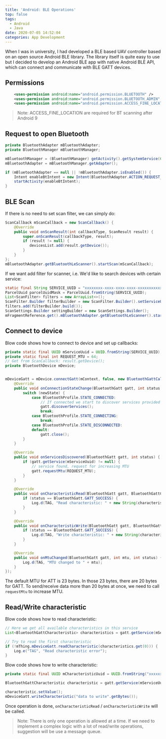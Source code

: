 ```yaml
---
title: 'Android: BLE Operations'
top: false
tags:
  - Android
  - Java
date: 2020-07-05 14:52:04
categories: App Development
---
```


When I was in university, I had developed a BLE based UAV controller based on an open source Android BLE library. The library itself is quite easy to use but I decided to develop an Android BLE app with native Android BLE API, which can connect and communicate with BLE GATT devices.

<!--more-->

## Permissions

```xml
    <uses-permission android:name="android.permission.BLUETOOTH" />
    <uses-permission android:name="android.permission.BLUETOOTH_ADMIN" />
    <uses-permission android:name="android.permission.ACCESS_FINE_LOCATION" />
```

> Note: ACCESS_FINE_LOCATION are required for BT scanning after Android 9

## Request to open Bluetooth

```java
private BluetoothAdapter mBluetoothAdapter;
private BluetoothManager mBluetoothManager;

mBluetoothManager = (BluetoothManager) getActivity().getSystemService(Context.BLUETOOTH_SERVICE);
mBluetoothAdapter = mBluetoothManager.getAdapter();

if (mBluetoothAdapter == null || !mBluetoothAdapter.isEnabled()) {
    Intent enableBtIntent = new Intent(BluetoothAdapter.ACTION_REQUEST_ENABLE);
    startActivity(enableBtIntent);
}
```

## BLE Scan

If there is no need to set scan filter, we can simply do:


```java
ScanCallback mScanCallback = new ScanCallback() {
    @Override
    public void onScanResult(int callbackType, ScanResult result) {
        super.onScanResult(callbackType, result);
        if (result != null) {
           devicesList.add(result.getDevice());
        }
    }
};
mBluetoothAdapter.getBluetoothLeScanner().startScan(mScanCallback);
```

If we want add filter for scanner, i.e. We'd like to search devices with certain service:

```java
static final String SERVICE_UUID = "xxxxxxxx-xxxx-xxxx-xxxx-xxxxxxxxxxxx";
ParcelUuid parcelUuidMask = ParcelUuid.fromString(SERVICE_UUID);
List<ScanFilter> filters = new ArrayList<>();
ScanFilter.Builder filterBuilder = new ScanFilter.Builder().setServiceUuid(parcelUuidMask);
filters.add(filterBuilder.build());
ScanSettings.Builder settingBuilder = new ScanSettings.Builder();
mFragmentReference.get().mBluetoothAdapter.getBluetoothLeScanner().startScan(filters, settingBuilder.build(), mScanCallback);
```

## Connect to device

Blow code shows how to connect to device and set up callbacks:


```java
private static final UUID mServiceUuid = UUID.fromString(SERVICE_UUID);
private static final int REQUEST_MTU = 64;
// Get from ScanCallback: result.getDevice();
private BluetoothDevice mDevice;


mDeviceGatt = mDevice.connectGatt(mContext, false, new BluetoothGattCallback() {
    @Override
    public void onConnectionStateChange(BluetoothGatt gatt, int status, int newState) {
        switch (newState) {
            case BluetoothProfile.STATE_CONNECTED:
                // If connected we start to discover services provided by device
                gatt.discoverServices();
                break;
            case BluetoothProfile.STATE_CONNECTING:
                break;
            case BluetoothProfile.STATE_DISCONNECTED:
            default:
                gatt.close();
        }
    }

    @Override
    public void onServicesDiscovered(BluetoothGatt gatt, int status) {
        if (gatt.getService(mServiceUuid) != null) {
            // service found, request for increasing MTU
            gatt.requestMtu(REQUEST_MTU);
        }
    }

    @Override
    public void onCharacteristicRead(BluetoothGatt gatt, BluetoothGattCharacteristic characteristic, int status) {
        if (status == BluetoothGatt.GATT_SUCCESS) {
            Log.d(TAG, "Read characteristic: " + new String(characteristic.getValue()));
        }
    }

    @Override
    public void onCharacteristicWrite(BluetoothGatt gatt, BluetoothGattCharacteristic characteristic, int status) {
        if (status == BluetoothGatt.GATT_SUCCESS) {
            Log.d(TAG, "Write characteristic: " + new String(characteristic.getValue()));
        }
    }

    @Override
    public void onMtuChanged(BluetoothGatt gatt, int mtu, int status) {
        Log.d(TAG, "MTU changed to " + mtu);
    }
});
```

The default MTU for ATT is 23 bytes. In those 23 bytes, there are 20 bytes for GATT. To send/receive data more than 20 bytes at once, we need to call `requestMtu` to increase MTU.

## Read/Write characteristic

Blow code shows how to read characteristic:

```java
// Here we get all available characteristics in this service
List<BluetoothGattCharacteristic> characteristics = gatt.getService(mServiceUuid).getCharacteristics();

// Try to read the first characteristic
if (!mThing.mDeviceGatt.readCharacteristic(characteristics.get(0))) {
    Log.e("TAG", "Read characteristic error");
}
```

Blow code shows how to write characteristic:

```java
private static final UUID mCharacteristicUuid = UUID.fromString("xxxxxxxx-xxxx-xxxx-xxxx-xxxxxxxxxxxx");

BluetoothGattCharacteristic characteristic = gatt.getService(mServiceUuid).getCharacteristic(mCharacteristicUuid);

characteristic.setValue();
mDeviceGatt.writeCharacteristic("data to write".getBytes());
```

Once operation is done, `onCharacteristicRead` / `onCharacteristicWrite` will be called.

> Note: There is only one operation is allowed at a time. If we need to implement a complex logic with a lot of read/write operations, suggestion will be use a message queue.
